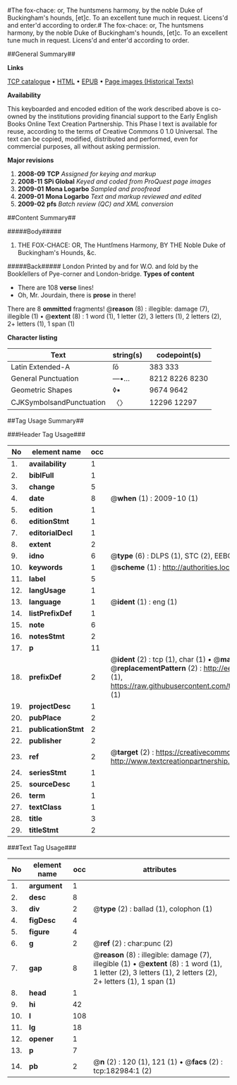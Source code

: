 #The fox-chace: or, The huntsmens harmony, by the noble Duke of Buckingham's hounds, [et]c. To an excellent tune much in request. Licens'd and enter'd according to order.#
The fox-chace: or, The huntsmens harmony, by the noble Duke of Buckingham's hounds, [et]c. To an excellent tune much in request. Licens'd and enter'd according to order.

##General Summary##

**Links**

[TCP catalogue](http://www.ota.ox.ac.uk/tcp/)  • 
[HTML](http://tei.it.ox.ac.uk/tcp/Texts-HTML/free/B03/B03367.html)  • 
[EPUB](http://tei.it.ox.ac.uk/tcp/Texts-EPUB/free/B03/B03367.epub) • 
[Page images (Historical Texts)](https://data.historicaltexts.jisc.ac.uk/view?pubId=eebo-99884216e&pageId=eebo-99884216e-182984-1)

**Availability**

This keyboarded and encoded edition of the
	       work described above is co-owned by the institutions
	       providing financial support to the Early English Books
	       Online Text Creation Partnership. This Phase I text is
	       available for reuse, according to the terms of Creative
	       Commons 0 1.0 Universal. The text can be copied,
	       modified, distributed and performed, even for
	       commercial purposes, all without asking permission.

**Major revisions**

1. __2008-09__ __TCP__ *Assigned for keying and markup*
1. __2008-11__ __SPi Global__ *Keyed and coded from ProQuest page images*
1. __2009-01__ __Mona Logarbo__ *Sampled and proofread*
1. __2009-01__ __Mona Logarbo__ *Text and markup reviewed and edited*
1. __2009-02__ __pfs__ *Batch review (QC) and XML conversion*

##Content Summary##

#####Body#####

1. THE FOX-CHACE: OR, The Huntſmens Harmony, BY THE Noble Duke of Buckingham's Hounds, &c.

#####Back#####
London Printed by and for W.O. and ſold by the Bookſellers of Pye-corner and London-bridge.
**Types of content**

  * There are 108 **verse** lines!
  * Oh, Mr. Jourdain, there is **prose** in there!

There are 8 **ommitted** fragments! 
 @__reason__ (8) : illegible: damage (7), illegible (1)  •  @__extent__ (8) : 1 word (1), 1 letter (2), 3 letters (1), 2 letters (2), 2+ letters (1), 1 span (1)

**Character listing**


|Text|string(s)|codepoint(s)|
|---|---|---|
|Latin Extended-A|ſō|383 333|
|General Punctuation|—•…|8212 8226 8230|
|Geometric Shapes|◊▪|9674 9642|
|CJKSymbolsandPunctuation|〈〉|12296 12297|

##Tag Usage Summary##

###Header Tag Usage###

|No|element name|occ|attributes|
|---|---|---|---|
|1.|__availability__|1||
|2.|__biblFull__|1||
|3.|__change__|5||
|4.|__date__|8| @__when__ (1) : 2009-10 (1)|
|5.|__edition__|1||
|6.|__editionStmt__|1||
|7.|__editorialDecl__|1||
|8.|__extent__|2||
|9.|__idno__|6| @__type__ (6) : DLPS (1), STC (2), EEBO-CITATION (1), PROQUEST (1), VID (1)|
|10.|__keywords__|1| @__scheme__ (1) : http://authorities.loc.gov/ (1)|
|11.|__label__|5||
|12.|__langUsage__|1||
|13.|__language__|1| @__ident__ (1) : eng (1)|
|14.|__listPrefixDef__|1||
|15.|__note__|6||
|16.|__notesStmt__|2||
|17.|__p__|11||
|18.|__prefixDef__|2| @__ident__ (2) : tcp (1), char (1)  •  @__matchPattern__ (2) : ([0-9\-]+):([0-9IVX]+) (1), (.+) (1)  •  @__replacementPattern__ (2) : http://eebo.chadwyck.com/downloadtiff?vid=$1&page=$2 (1), https://raw.githubusercontent.com/textcreationpartnership/Texts/master/tcpchars.xml#$1 (1)|
|19.|__projectDesc__|1||
|20.|__pubPlace__|2||
|21.|__publicationStmt__|2||
|22.|__publisher__|2||
|23.|__ref__|2| @__target__ (2) : https://creativecommons.org/publicdomain/zero/1.0/ (1), http://www.textcreationpartnership.org/docs/. (1)|
|24.|__seriesStmt__|1||
|25.|__sourceDesc__|1||
|26.|__term__|1||
|27.|__textClass__|1||
|28.|__title__|3||
|29.|__titleStmt__|2||


###Text Tag Usage###

|No|element name|occ|attributes|
|---|---|---|---|
|1.|__argument__|1||
|2.|__desc__|8||
|3.|__div__|2| @__type__ (2) : ballad (1), colophon (1)|
|4.|__figDesc__|4||
|5.|__figure__|4||
|6.|__g__|2| @__ref__ (2) : char:punc (2)|
|7.|__gap__|8| @__reason__ (8) : illegible: damage (7), illegible (1)  •  @__extent__ (8) : 1 word (1), 1 letter (2), 3 letters (1), 2 letters (2), 2+ letters (1), 1 span (1)|
|8.|__head__|1||
|9.|__hi__|42||
|10.|__l__|108||
|11.|__lg__|18||
|12.|__opener__|1||
|13.|__p__|7||
|14.|__pb__|2| @__n__ (2) : 120 (1), 121 (1)  •  @__facs__ (2) : tcp:182984:1 (2)|
